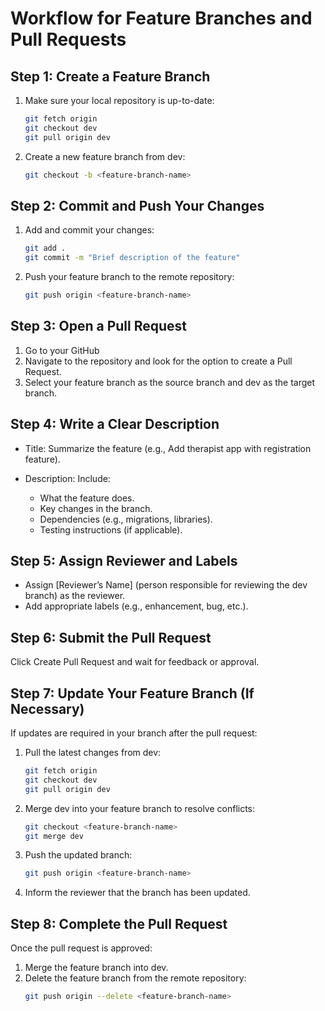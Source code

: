 # **Workflow for Feature Branches and Pull Requests**

## Step 1: Create a Feature Branch
1. Make sure your local repository is up-to-date:
   ```bash
   git fetch origin
   git checkout dev
   git pull origin dev
   ```
2. Create a new feature branch from dev:
   ```bash
   git checkout -b <feature-branch-name>
   ```
## Step 2: Commit and Push Your Changes
1. Add and commit your changes:
   ```bash
   git add .
   git commit -m "Brief description of the feature"
   ```
2. Push your feature branch to the remote repository:
   ```bash
   git push origin <feature-branch-name>
   ```
## Step 3: Open a Pull Request
1. Go to your GitHub
2. Navigate to the repository and look for the option to create a Pull Request.
3. Select your feature branch as the source branch and dev as the target branch.
## Step 4: Write a Clear Description
* Title: Summarize the feature (e.g., Add therapist app with registration feature).
* Description: Include:

    * What the feature does.
    * Key changes in the branch.
    * Dependencies (e.g., migrations, libraries).
    * Testing instructions (if applicable).
## Step 5: Assign Reviewer and Labels
* Assign [Reviewer’s Name] (person responsible for reviewing the dev branch) as the reviewer.
* Add appropriate labels (e.g., enhancement, bug, etc.).
## Step 6: Submit the Pull Request
Click Create Pull Request and wait for feedback or approval.
## Step 7: Update Your Feature Branch (If Necessary)
If updates are required in your branch after the pull request:
1. Pull the latest changes from dev:
   ```bash
   git fetch origin
   git checkout dev
   git pull origin dev
   ```
2. Merge dev into your feature branch to resolve conflicts:
   ```bash
   git checkout <feature-branch-name>
   git merge dev
   ```
3. Push the updated branch:
   ```bash
   git push origin <feature-branch-name>
   ```
4. Inform the reviewer that the branch has been updated.
## Step 8: Complete the Pull Request
Once the pull request is approved:
1. Merge the feature branch into dev.
2. Delete the feature branch from the remote repository:
   ```bash
   git push origin --delete <feature-branch-name>
   ```